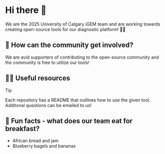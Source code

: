 # Hi there 👋
We are the 2025 University of Calgary iGEM team and are working towards creating open-source tools for our diagnostic platform! 🙋‍♀️ 

## 🐚 How can the community get involved?
We are avid supporters of contributing to the open-source community and the community is free to utilize our tools!

## 👩‍💻 Useful resources
> [!TIP]
> Each repository has a README that outlines how to use the given tool. Additonal questions can be emailed to us!


## 🍿 Fun facts - what does our team eat for breakfast?
- African bread and jam
- Blueberry bagels and bananas
